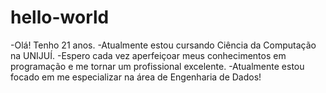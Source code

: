 # hello-world
-Olá! Tenho 21 anos.
-Atualmente estou cursando Ciência da Computação na UNIJUÍ.
-Espero cada vez aperfeiçoar meus conhecimentos em programação e me tornar um profissional excelente.
-Atualmente estou focado em me especializar na área de Engenharia de Dados!
